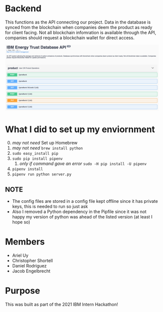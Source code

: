 # Backend
This functions as the API connecting our project. Data in the database is synced from the blockchain when companies deem the product as ready for client facing. Not all blockchain infomration is available through the API, companies should request a blockchain wallet for direct access. 

![alt text](https://github.com/Green-Planet-Trust/Backend/blob/development/splash.png?raw=true)

# What I did to set up my enviornment 
0. *may not need* Set up Homebrew 
1. *may not need* `brew install python`
2. `sudo easy_install pip`
3. `sudo pip install pipenv`
    1. *only if command gave an error* `sudo -H pip install -U pipenv`
4. `pipenv install`
5. `pipenv run python server.py`

## NOTE
- The config files are stored in a config file kept offline since it has private keys, this is needed to run so just ask
- Also I removed a Python dependency in the Pipfile since it was not happy my version of python was ahead of the listed version (at least I hope so)

# Members
- Ariel Uy 
- Christopher Shortell
- Daniel Rodriguez 
- Jacob Engelbrecht 

# Purpose
This was built as part of the 2021 IBM Intern Hackathon!
